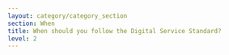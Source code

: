 ```yaml
---
layout: category/category_section
section: When
title: When should you follow the Digital Service Standard?
level: 2
---
```

